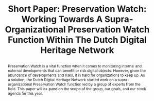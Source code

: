 ---
abstract: 'Preservation Watch is a vital function when it comes to monitoring internal
  and external developments that can benefit or risk digital objects. However, given
  the abundance of developments and risks, it is hard for organizations to keep up.
  As a solution, the Dutch Digital Heritage Network started work on a supra-organizational
  Preservation Watch function led by a group of experts from the field. This paper
  will ex-pand on the scope of the group, our goals, and our stock agenda for this
  year. '
creators:
- Lotte Wijsman
date: null
document_url: https://az659834.vo.msecnd.net/eventsairwesteuprod/production-inconference-public/43557e623e3f4a40a2e72010f1774479
grand_parent: iPRES
institutions:
- National Archives Of The Netherlands
keywords:
- preservation watch
- community
- supra-organizational
- exchange
landing_page_url: null
language: eng
layout: publication
license: CC-BY 4.0 International
notes_url: null
parent: iPRES 2022
publication_type: short paper
size: null
slides_url: null
source_name: iPRES
stream_url: null
title: "Short Paper: Preservation Watch: Working Towards A Supra-Organizational Preservation
  Watch Function Within The Dutch Digital Heritage Network\r\n"
year: 2022
---